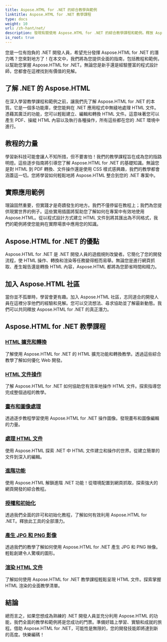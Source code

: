 ```yaml
---
title: Aspose.HTML for .NET 的綜合教學與範例
linktitle: Aspose.HTML for .NET 教學課程
type: docs
weight: 10
url: /zh-hant/net/
description: 發現有關使用 Aspose.HTML for .NET 的綜合教學課程和範例。釋放 Aspose.HTML 的強大功能來增強您的 .NET 開發技能。
is_root: true
---
```


您是一位有抱負的 .NET 開發人員，希望充分發揮 Aspose.HTML for .NET 的潛力嗎？您來對地方了！在本文中，我們將為您提供全面的指南，包括教程和範例，以幫助您掌握 Aspose.HTML for .NET。無論您是新手還是經驗豐富的程式設計師，您都會在這裡找到有價值的見解。

## 了解 .NET 的 Aspose.HTML

在深入學習教學課程和範例之前，讓我們先了解 Aspose.HTML for .NET 的本質。它是一個多功能庫，使您能夠在 .NET 應用程式中無縫地處理 HTML 文件。憑藉其廣泛的功能，您可以輕鬆建立、編輯和轉換 HTML 文件。這意味著您可以產生 PDF、操縱 HTML 內容以及執行各種操作，所有這些都在您的 .NET 環境中進行。

## 教程的力量

學習新科技可能會讓人不知所措，但不要害怕！我們的教學課程旨在成為您的指路明燈。這些逐步指南將引導您了解 Aspose.HTML for .NET 的基礎知識。無論您是對 HTML 到 PDF 轉換、文件操作還是使用 CSS 樣式感興趣，我們的教學都會涵蓋這一切。您將學習如何輕鬆地將 Aspose.HTML 整合到您的 .NET 專案中。

## 實際應用範例

理論固然重要，但實踐才是奇蹟發生的地方。我們不僅停留在教程上；我們為您提供現實世界的例子。這些實用插圖將幫助您了解如何在專案中有效地使用 Aspose.HTML。從以程式設計方式建立 HTML 文件到將其匯出為不同格式，我們的範例將使您能夠在實際場景中應用您的知識。

## Aspose.HTML for .NET 的優點

Aspose.HTML for .NET 是 .NET 開發人員的遊戲規則改變者。它簡化了您的開發流程，使 HTML 操作、轉換和渲染等任務變得輕而易舉。無論您是進行網頁抓取、產生報告還是轉換 HTML 內容，Aspose.HTML 都將為您節省時間和精力。

## 加入 Aspose.HTML 社區

當你並不孤單時，學習會更有趣。加入 Aspose.HTML 社區，志同道合的開發人員在這裡分享他們的經驗和見解。您可以交流想法、尋求協助並了解最新動態。我們可以共同釋放 Aspose.HTML for .NET 的真正潛力。

## Aspose.HTML for .NET 教學課程

### [HTML 擴充和轉換](./html-extensions-and-conversions/)
了解使用 Aspose.HTML for .NET 的 HTML 擴充功能和轉換教學。透過這些綜合教學了解如何優化 Web 開發。
### [HTML 文件操作](./html-document-manipulation/)
了解 Aspose.HTML for .NET 如何協助您有效率地操作 HTML 文件。探索指導您完成整個過程的教學。
### [畫布和圖像處理](./canvas-and-image-manipulation/)
透過逐步教程學習使用 Aspose.HTML for .NET 操作圖像。發現畫布和圖像編輯的力量。
### [處理 HTML 文件](./working-with-html-documents/)
使用 Aspose.HTML 探索 .NET 中 HTML 文件建立和操作的世界。從建立簡單的文件到深入的編輯。
### [進階功能](./advanced-features/)
使用 Aspose.HTML 解鎖進階 .NET 功能！從環境配置到網頁抓取，探索強大的網頁開發的綜合教程。
### [授權和初始化](./licensing-and-initialization/)
透過我們全面的許可和初始化教程，了解如何有效利用 Aspose.HTML for .NET。釋放此工具的全部潛力。
### [產生 JPG 和 PNG 影像](./generate-jpg-and-png-images/)
透過我們的教學了解如何使用 Aspose.HTML for .NET 產生 JPG 和 PNG 映像。輕鬆創建令人驚嘆的圖形。
### [渲染 HTML 文件](./rendering-html-documents/)
了解如何使用 Aspose.HTML for .NET 教學課程輕鬆呈現 HTML 文件。探索掌握 HTML 渲染的全面教學清單。

## 結論
總而言之，如果您想成為熟練的 .NET 開發人員並充分利用 Aspose.HTML 的功能，我們全面的教學和範例將是您成功的門票。準備好踏上學習、實驗和成就的旅程。借助 Aspose.HTML for .NET，可能性是無限的，您的開發技能即將達到新的高度。快樂編碼！